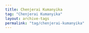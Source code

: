 ```yaml
---
title: Chenjerai Kumanyika
tag: "Chenjerai Kumanyika"
layout: archive-tags
permalink: "tag/chenjerai-kumanyika"
---
```

